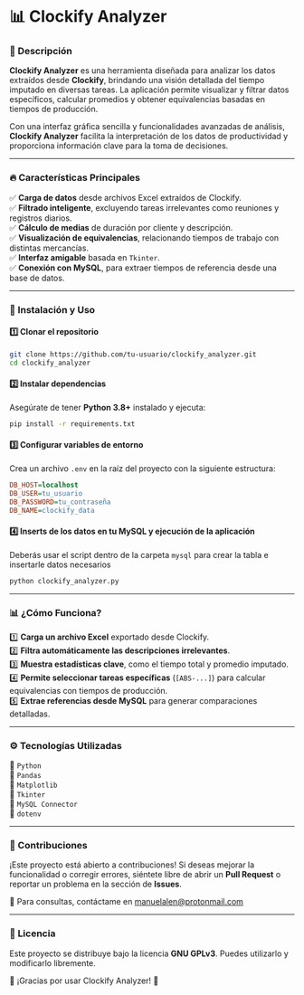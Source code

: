 # 📊 Clockify Analyzer

### 📌 Descripción
**Clockify Analyzer** es una herramienta diseñada para analizar los datos extraídos desde **Clockify**, brindando una visión detallada del tiempo imputado en diversas tareas. La aplicación permite visualizar y filtrar datos específicos, calcular promedios y obtener equivalencias basadas en tiempos de producción.

Con una interfaz gráfica sencilla y funcionalidades avanzadas de análisis, **Clockify Analyzer** facilita la interpretación de los datos de productividad y proporciona información clave para la toma de decisiones.

---

### 🔥 Características Principales
✅ **Carga de datos** desde archivos Excel extraídos de Clockify.  
✅ **Filtrado inteligente**, excluyendo tareas irrelevantes como reuniones y registros diarios.  
✅ **Cálculo de medias** de duración por cliente y descripción.  
✅ **Visualización de equivalencias**, relacionando tiempos de trabajo con distintas mercancías.  
✅ **Interfaz amigable** basada en `Tkinter`.  
✅ **Conexión con MySQL**, para extraer tiempos de referencia desde una base de datos.

---

### 🚀 Instalación y Uso
#### 1️⃣ **Clonar el repositorio**
```sh
git clone https://github.com/tu-usuario/clockify_analyzer.git
cd clockify_analyzer
```

#### 2️⃣ **Instalar dependencias**
Asegúrate de tener **Python 3.8+** instalado y ejecuta:
```sh
pip install -r requirements.txt
```

#### 3️⃣ **Configurar variables de entorno**
Crea un archivo `.env` en la raíz del proyecto con la siguiente estructura:
```ini
DB_HOST=localhost
DB_USER=tu_usuario
DB_PASSWORD=tu_contraseña
DB_NAME=clockify_data
```

#### 4️⃣ **Inserts de los datos en tu MySQL y ejecución de la aplicación**
Deberás usar el script dentro de la carpeta `mysql` para crear la tabla e insertarle datos necesarios

```sh
python clockify_analyzer.py
```


---

### 📊 ¿Cómo Funciona?
1️⃣ **Carga un archivo Excel** exportado desde Clockify.  
2️⃣ **Filtra automáticamente las descripciones irrelevantes**.  
3️⃣ **Muestra estadísticas clave**, como el tiempo total y promedio imputado.  
4️⃣ **Permite seleccionar tareas específicas** (`[ABS-...]`) para calcular equivalencias con tiempos de producción.  
5️⃣ **Extrae referencias desde MySQL** para generar comparaciones detalladas.  

---

### ⚙️ Tecnologías Utilizadas
🔹 `Python`  
🔹 `Pandas`  
🔹 `Matplotlib`  
🔹 `Tkinter`  
🔹 `MySQL Connector`  
🔹 `dotenv`

---

### 🤝 Contribuciones
¡Este proyecto está abierto a contribuciones! Si deseas mejorar la funcionalidad o corregir errores, siéntete libre de abrir un **Pull Request** o reportar un problema en la sección de **Issues**.

📩 Para consultas, contáctame en [manuelalen@protonmail.com](mailto:manuelalen@protonmail.com)

---

### 📜 Licencia
Este proyecto se distribuye bajo la licencia **GNU GPLv3**. Puedes utilizarlo y modificarlo libremente.

🚀 ¡Gracias por usar Clockify Analyzer! 🎯
